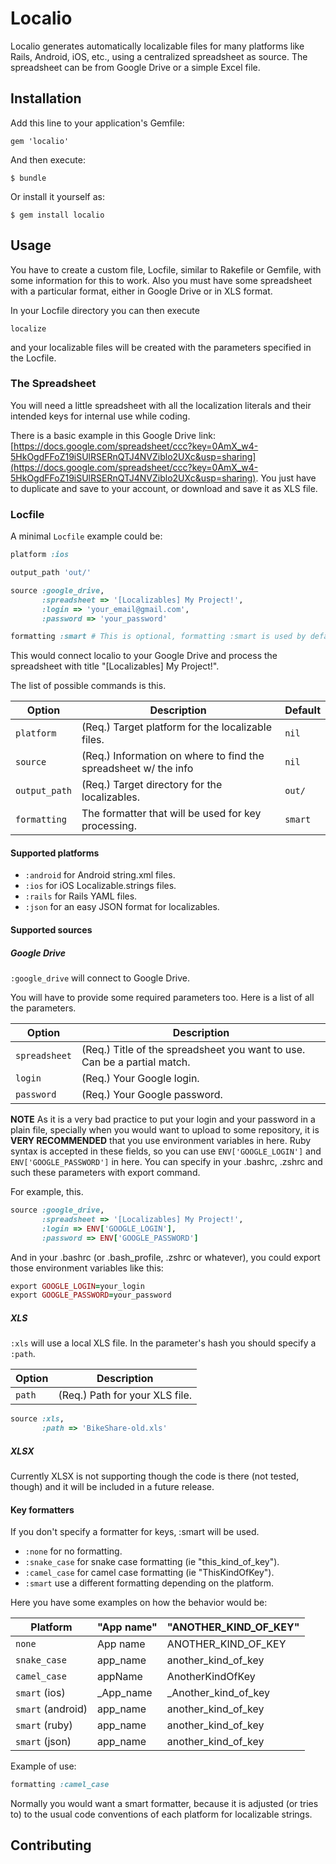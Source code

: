 # Localio

Localio generates automatically localizable files for many platforms like Rails, Android, iOS, etc., using a centralized spreadsheet as source. The spreadsheet can be from Google Drive or a simple Excel file.

## Installation

Add this line to your application's Gemfile:

    gem 'localio'

And then execute:

    $ bundle

Or install it yourself as:

    $ gem install localio

## Usage

You have to create a custom file, Locfile, similar to Rakefile or Gemfile, with some information for this to work. Also you must have some spreadsheet with a particular format, either in Google Drive or in XLS format.

In your Locfile directory you can then execute

````
localize
````

and your localizable files will be created with the parameters specified in the Locfile.

### The Spreadsheet

You will need a little spreadsheet with all the localization literals and their intended keys for internal use while coding.

There is a basic example in this Google Drive link: [https://docs.google.com/spreadsheet/ccc?key=0AmX_w4-5HkOgdFFoZ19iSUlRSERnQTJ4NVZiblo2UXc&usp=sharing](https://docs.google.com/spreadsheet/ccc?key=0AmX_w4-5HkOgdFFoZ19iSUlRSERnQTJ4NVZiblo2UXc&usp=sharing). You just have to duplicate and save to your account, or download and save it as XLS file.

### Locfile

A minimal `Locfile` example could be:

````ruby
platform :ios

output_path 'out/'

source :google_drive,
       :spreadsheet => '[Localizables] My Project!',
       :login => 'your_email@gmail.com',
       :password => 'your_password'

formatting :smart # This is optional, formatting :smart is used by default.
````

This would connect localio to your Google Drive and process the spreadsheet with title "[Localizables] My Project!".

The list of possible commands is this.

Option                      | Description                                                      | Default
----------------------------|------------------------------------------------------------------|--------
`platform`                  | (Req.) Target platform for the localizable files.                | `nil`
`source`                    | (Req.) Information on where to find the spreadsheet w/ the info  | `nil`
`output_path`               | (Req.) Target directory for the localizables.                    | `out/`
`formatting`                | The formatter that will be used for key processing.              | `smart`

#### Supported platforms

* `:android` for Android string.xml files.
* `:ios` for iOS Localizable.strings files.
* `:rails` for Rails YAML files.
* `:json` for an easy JSON format for localizables.

#### Supported sources

##### Google Drive
`:google_drive` will connect to Google Drive.

You will have to provide some required parameters too. Here is a list of all the parameters.

Option                      | Description
----------------------------|-------------------------------------------------------------------------
`spreadsheet`               | (Req.) Title of the spreadsheet you want to use. Can be a partial match.
`login`                     | (Req.) Your Google login.
`password`                  | (Req.) Your Google password.

**NOTE** As it is a very bad practice to put your login and your password in a plain file, specially when you would want to upload to some repository, it is **VERY RECOMMENDED** that you use environment variables in here.  Ruby syntax is accepted in these fields, so you can use `ENV['GOOGLE_LOGIN']` and `ENV['GOOGLE_PASSWORD']` in here. You can specify in your .bashrc, .zshrc and such these parameters with export command.

For example, this.

````ruby
source :google_drive,
       :spreadsheet => '[Localizables] My Project!',
       :login => ENV['GOOGLE_LOGIN'],
       :password => ENV['GOOGLE_PASSWORD']
````

And in your .bashrc (or .bash_profile, .zshrc or whatever), you could export those environment variables like this:

````ruby
export GOOGLE_LOGIN=your_login
export GOOGLE_PASSWORD=your_password
````

##### XLS
`:xls` will use a local XLS file. In the parameter's hash you should specify a `:path`.

Option                      | Description
----------------------------|-------------------------------------------------------------------------
`path`                      | (Req.) Path for your XLS file.

````ruby
source :xls,
       :path => 'BikeShare-old.xls'
````

##### XLSX

Currently XLSX is not supporting though the code is there (not tested, though) and it will be included in a future release.

#### Key formatters

If you don't specify a formatter for keys, :smart will be used.

* `:none` for no formatting.
* `:snake_case` for snake case formatting (ie "this_kind_of_key").
* `:camel_case` for camel case formatting (ie "ThisKindOfKey").
* `:smart` use a different formatting depending on the platform.

Here you have some examples on how the behavior would be:

Platform          | "App name"   | "ANOTHER_KIND_OF_KEY"
------------------|--------------|----------------------
`none`            | App name     | ANOTHER_KIND_OF_KEY
`snake_case`      | app_name     | another_kind_of_key
`camel_case`      | appName      | AnotherKindOfKey
`smart` (ios)     | _App_name    | _Another_kind_of_key
`smart` (android) | app_name     | another_kind_of_key
`smart` (ruby)    | app_name     | another_kind_of_key
`smart` (json)    | app_name     | another_kind_of_key

Example of use:

````ruby
formatting :camel_case
````

Normally you would want a smart formatter, because it is adjusted (or tries to) to the usual code conventions of each platform for localizable strings.

## Contributing


